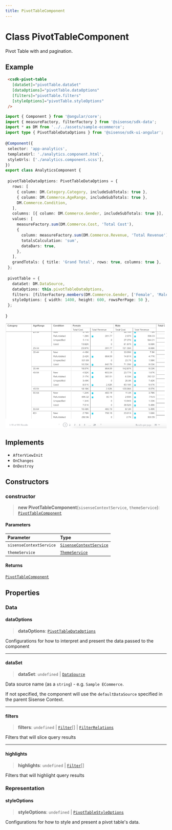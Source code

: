 ```yaml
---
title: PivotTableComponent
---
```


# Class PivotTableComponent <Badge type="beta" text="Beta" />

Pivot Table with and pagination.

## Example

```html
 <csdk-pivot-table
   [dataSet]="pivotTable.dataSet"
   [dataOptions]="pivotTable.dataOptions"
   [filters]="pivotTable.filters"
   [styleOptions]="pivotTable.styleOptions"
 />
```
```ts
import { Component } from '@angular/core';
import { measureFactory, filterFactory } from '@sisense/sdk-data';
import * as DM from '../../assets/sample-ecommerce';
import type { PivotTableDataOptions } from '@sisense/sdk-ui-angular';

@Component({
 selector: 'app-analytics',
 templateUrl: './analytics.component.html',
 styleUrls: ['./analytics.component.scss'],
})
export class AnalyticsComponent {

 pivotTableDataOptions: PivotTableDataOptions = {
   rows: [
     { column: DM.Category.Category, includeSubTotals: true },
     { column: DM.Commerce.AgeRange, includeSubTotals: true },
     DM.Commerce.Condition,
   ],
   columns: [{ column: DM.Commerce.Gender, includeSubTotals: true }],
   values: [
     measureFactory.sum(DM.Commerce.Cost, 'Total Cost'),
     {
       column: measureFactory.sum(DM.Commerce.Revenue, 'Total Revenue'),
       totalsCalculation: 'sum',
       dataBars: true,
     },
   ],
   grandTotals: { title: 'Grand Total', rows: true, columns: true },
 };

 pivotTable = {
   dataSet: DM.DataSource,
   dataOptions: this.pivotTableDataOptions,
   filters: [filterFactory.members(DM.Commerce.Gender, ['Female', 'Male'])],
   styleOptions: { width: 1400, height: 600, rowsPerPage: 50 },
 };

}
```
<img src="../../../img/angular-pivot-table-example.png" width="800px" />

## Implements

- `AfterViewInit`
- `OnChanges`
- `OnDestroy`

## Constructors

### constructor

> **new PivotTableComponent**(`sisenseContextService`, `themeService`): [`PivotTableComponent`](class.PivotTableComponent.md)

#### Parameters

| Parameter | Type |
| :------ | :------ |
| `sisenseContextService` | [`SisenseContextService`](../contexts/class.SisenseContextService.md) |
| `themeService` | [`ThemeService`](../contexts/class.ThemeService.md) |

#### Returns

[`PivotTableComponent`](class.PivotTableComponent.md)

## Properties

### Data

#### dataOptions

> **dataOptions**: [`PivotTableDataOptions`](../interfaces/interface.PivotTableDataOptions.md)

Configurations for how to interpret and present the data passed to the component

***

#### dataSet

> **dataSet**: `undefined` \| [`DataSource`](../../sdk-data/type-aliases/type-alias.DataSource.md)

Data source name (as a `string`) - e.g. `Sample ECommerce`.

If not specified, the component will use the `defaultDataSource` specified in the parent Sisense Context.

***

#### filters

> **filters**: `undefined` \| [`Filter`](../../sdk-data/interfaces/interface.Filter.md)[] \| [`FilterRelations`](../../sdk-data/interfaces/interface.FilterRelations.md)

Filters that will slice query results

***

#### highlights

> **highlights**: `undefined` \| [`Filter`](../../sdk-data/interfaces/interface.Filter.md)[]

Filters that will highlight query results

### Representation

#### styleOptions

> **styleOptions**: `undefined` \| [`PivotTableStyleOptions`](../interfaces/interface.PivotTableStyleOptions.md)

Configurations for how to style and present a pivot table's data.
